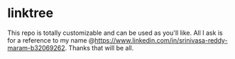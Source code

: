 # linktree

This repo is totally customizable and can be used as you'll like. All I ask is for a reference to my name @https://www.linkedin.com/in/srinivasa-reddy-maram-b32069262. 
Thanks that will be all.

